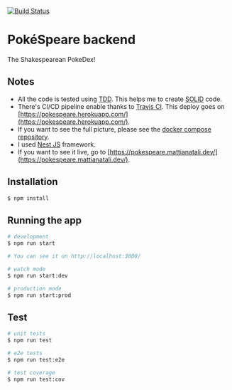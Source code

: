 [![Build Status](https://travis-ci.org/matitalatina/pokespeare-backend.svg?branch=master)](https://travis-ci.org/matitalatina/pokespeare-backend)

# PokéSpeare backend

The Shakespearean PokeDex!

## Notes

- All the code is tested using [TDD](https://en.wikipedia.org/wiki/Test-driven_development). This helps me to create [SOLID](https://it.wikipedia.org/wiki/SOLID) code.
- There's CI/CD pipeline enable thanks to [Travis CI](https://travis-ci.org/). This deploy goes on [https://pokespeare.herokuapp.com/](https://pokespeare.herokuapp.com/).
- If you want to see the full picture, please see the [docker compose repository](https://github.com/matitalatina/pokespeare-docker).
- I used [Nest JS](https://nestjs.com/) framework.
- If you want to see it live, go to [https://pokespeare.mattianatali.dev/](https://pokespeare.mattianatali.dev/).

## Installation

```bash
$ npm install
```

## Running the app

```bash
# development
$ npm run start

# You can see it on http://localhost:3000/

# watch mode
$ npm run start:dev

# production mode
$ npm run start:prod

```

## Test

```bash
# unit tests
$ npm run test

# e2e tests
$ npm run test:e2e

# test coverage
$ npm run test:cov
```
